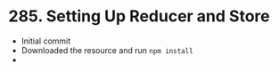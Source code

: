 # 285. Setting Up Reducer and Store
- Initial commit
- Downloaded the resource and run `npm install`
- 